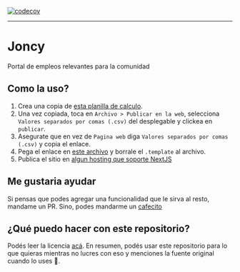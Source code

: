 [![codecov](https://codecov.io/gh/goncy/joncy/branch/main/graph/badge.svg?token=XiTcCI2c18)](https://codecov.io/gh/goncy/store)

---

# Joncy
Portal de empleos relevantes para la comunidad

## Como la uso?
1. Crea una copia de [esta planilla de calculo](https://docs.google.com/spreadsheets/d/1lSFLNqa7P74m4n40e1dBtKkinNHb_LsBu3tb53Kq_2s/edit#gid=0).
2. Una vez copiada, toca en `Archivo > Publicar en la web`, selecciona `Valores separados por comas (.csv)` del desplegable y clickea en `publicar`.
3. Asegurate que en vez de `Pagina web` diga `Valores separados por comas (.csv)` y copia el enlace.
4. Pega el enlace en [este archivo](./.env.local.template) y borrale el `.template` al archivo.
5. Publica el sitio en [algun hosting que soporte NextJS](https://vercel.com)

## Me gustaria ayudar
Si pensas que podes agregar una funcionalidad que le sirva al resto, mandame un PR. Sino, podes mandarme un [cafecito](https://cafecito.app/goncy)

## ¿Qué puedo hacer con este repositorio?
Podés leer la licencia [acá](./LICENSE.md). En resumen, podés usar este repositorio para lo que quieras mientras no lucres con eso y menciones la fuente original cuando lo uses 🥰.
